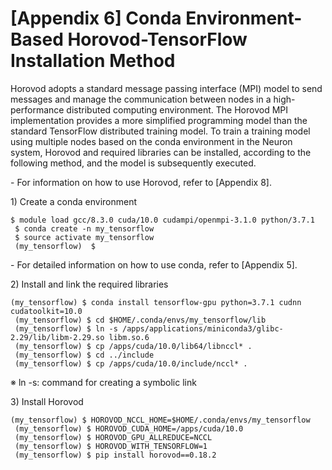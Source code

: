 # \[Appendix 6] Conda Environment-Based Horovod-TensorFlow Installation Method

Horovod adopts a standard message passing interface (MPI) model to send messages and manage the communication between nodes in a high-performance distributed computing environment. The Horovod MPI implementation provides a more simplified programming model than the standard TensorFlow distributed training model. To train a training model using multiple nodes based on the conda environment in the Neuron system, Horovod and required libraries can be installed, according to the following method, and the model is subsequently executed.

\- For information on how to use Horovod, refer to \[Appendix 8].

1\) Create a conda environment

```
$ module load gcc/8.3.0 cuda/10.0 cudampi/openmpi-3.1.0 python/3.7.1
 $ conda create -n my_tensorflow
 $ source activate my_tensorflow
 (my_tensorflow)  $
```

\- For detailed information on how to use conda, refer to \[Appendix 5].

2\) Install and link the required libraries

```
(my_tensorflow) $ conda install tensorflow-gpu python=3.7.1 cudnn cudatoolkit=10.0
 (my_tensorflow) $ cd $HOME/.conda/envs/my_tensorflow/lib
 (my_tensorflow) $ ln -s /apps/applications/miniconda3/glibc-2.29/lib/libm-2.29.so libm.so.6
 (my_tensorflow) $ cp /apps/cuda/10.0/lib64/libnccl* .
 (my_tensorflow) $ cd ../include
 (my_tensorflow) $ cp /apps/cuda/10.0/include/nccl* .
```

※ ln -s: command for creating a symbolic link

3\) Install Horovod

```
(my_tensorflow) $ HOROVOD_NCCL_HOME=$HOME/.conda/envs/my_tensorflow
 (my_tensorflow) $ HOROVOD_CUDA_HOME=/apps/cuda/10.0 
 (my_tensorflow) $ HOROVOD_GPU_ALLREDUCE=NCCL
 (my_tensorflow) $ HOROVOD_WITH_TENSORFLOW=1 
 (my_tensorflow) $ pip install horovod==0.18.2
```
